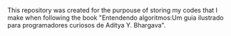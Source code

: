 This repository was created for the purpouse of storing my codes that I make when following the book "Entendendo algoritmos:Um guia ilustrado para programadores curiosos de Aditya Y. Bhargava".
